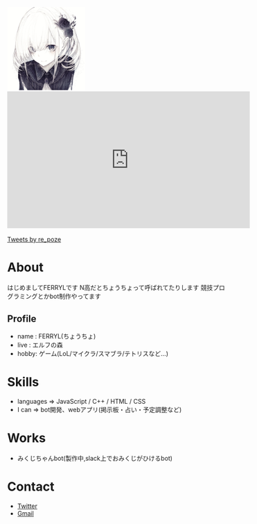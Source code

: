 <img src="icon3.jpeg" width="180px">

<iframe width="560" height="315" src="https://www.youtube.com/embed/BHj9PMXjX_U" frameborder="0" allow="accelerometer; autoplay; clipboard-write; encrypted-media; gyroscope; picture-in-picture" allowfullscreen></iframe>

<a class="twitter-timeline" data-width="400" data-height="600" href="https://twitter.com/re_poze?ref_src=twsrc%5Etfw">Tweets by re_poze</a><script async src="https://platform.twitter.com/widgets.js" charset="utf-8"></script>

# About

はじめましてFERRYLです N高だとちょうちょって呼ばれてたりします 競技プログラミングとかbot制作やってます

## Profile
- name : FERRYL(ちょうちょ)
- live : エルフの森
- hobby: ゲーム(LoL/マイクラ/スマブラ/テトリスなど…)

# Skills
- languages => JavaScript / C++ / HTML / CSS
- I can => bot開発、webアプリ(掲示板・占い・予定調整など)

# Works
- みくじちゃんbot(製作中,slack上でおみくじがひけるbot)

# Contact
- [Twitter](https://twitter.com/re_poze)
- [Gmail](mailto:sora_19n1100030@nnn.ed.jp)
